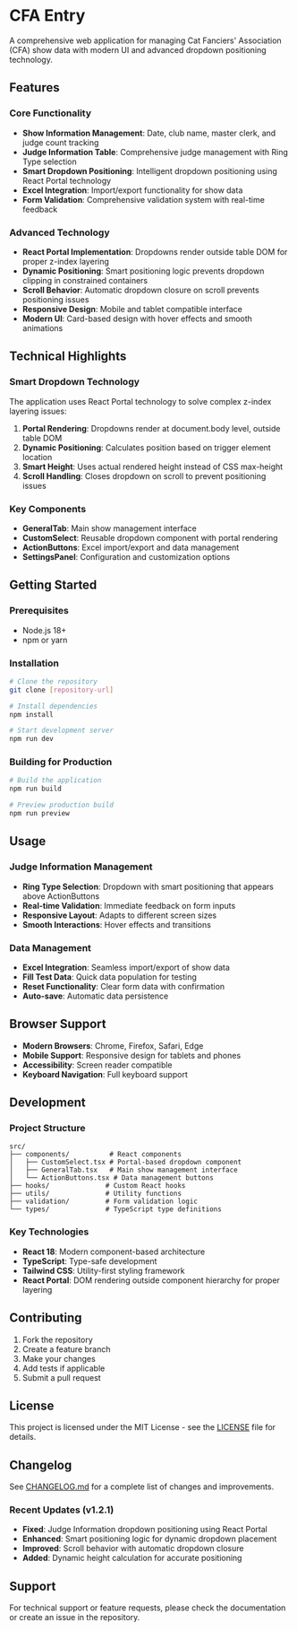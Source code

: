 # CFA Entry

A comprehensive web application for managing Cat Fanciers' Association (CFA) show data with modern UI and advanced dropdown positioning technology.

## Features

### Core Functionality
- **Show Information Management**: Date, club name, master clerk, and judge count tracking
- **Judge Information Table**: Comprehensive judge management with Ring Type selection
- **Smart Dropdown Positioning**: Intelligent dropdown positioning using React Portal technology
- **Excel Integration**: Import/export functionality for show data
- **Form Validation**: Comprehensive validation system with real-time feedback

### Advanced Technology
- **React Portal Implementation**: Dropdowns render outside table DOM for proper z-index layering
- **Dynamic Positioning**: Smart positioning logic prevents dropdown clipping in constrained containers
- **Scroll Behavior**: Automatic dropdown closure on scroll prevents positioning issues
- **Responsive Design**: Mobile and tablet compatible interface
- **Modern UI**: Card-based design with hover effects and smooth animations

## Technical Highlights

### Smart Dropdown Technology
The application uses React Portal technology to solve complex z-index layering issues:

1. **Portal Rendering**: Dropdowns render at document.body level, outside table DOM
2. **Dynamic Positioning**: Calculates position based on trigger element location
3. **Smart Height**: Uses actual rendered height instead of CSS max-height
4. **Scroll Handling**: Closes dropdown on scroll to prevent positioning issues

### Key Components
- **GeneralTab**: Main show management interface
- **CustomSelect**: Reusable dropdown component with portal rendering
- **ActionButtons**: Excel import/export and data management
- **SettingsPanel**: Configuration and customization options

## Getting Started

### Prerequisites
- Node.js 18+ 
- npm or yarn

### Installation
```bash
# Clone the repository
git clone [repository-url]

# Install dependencies
npm install

# Start development server
npm run dev
```

### Building for Production
```bash
# Build the application
npm run build

# Preview production build
npm run preview
```

## Usage

### Judge Information Management
- **Ring Type Selection**: Dropdown with smart positioning that appears above ActionButtons
- **Real-time Validation**: Immediate feedback on form inputs
- **Responsive Layout**: Adapts to different screen sizes
- **Smooth Interactions**: Hover effects and transitions

### Data Management
- **Excel Integration**: Seamless import/export of show data
- **Fill Test Data**: Quick data population for testing
- **Reset Functionality**: Clear form data with confirmation
- **Auto-save**: Automatic data persistence

## Browser Support

- **Modern Browsers**: Chrome, Firefox, Safari, Edge
- **Mobile Support**: Responsive design for tablets and phones
- **Accessibility**: Screen reader compatible
- **Keyboard Navigation**: Full keyboard support

## Development

### Project Structure
```
src/
├── components/          # React components
│   ├── CustomSelect.tsx # Portal-based dropdown component
│   ├── GeneralTab.tsx   # Main show management interface
│   └── ActionButtons.tsx # Data management buttons
├── hooks/              # Custom React hooks
├── utils/              # Utility functions
├── validation/         # Form validation logic
└── types/              # TypeScript type definitions
```

### Key Technologies
- **React 18**: Modern component-based architecture
- **TypeScript**: Type-safe development
- **Tailwind CSS**: Utility-first styling framework
- **React Portal**: DOM rendering outside component hierarchy for proper layering

## Contributing

1. Fork the repository
2. Create a feature branch
3. Make your changes
4. Add tests if applicable
5. Submit a pull request

## License

This project is licensed under the MIT License - see the [LICENSE](LICENSE) file for details.

## Changelog

See [CHANGELOG.md](CHANGELOG.md) for a complete list of changes and improvements.

### Recent Updates (v1.2.1)
- **Fixed**: Judge Information dropdown positioning using React Portal
- **Enhanced**: Smart positioning logic for dynamic dropdown placement
- **Improved**: Scroll behavior with automatic dropdown closure
- **Added**: Dynamic height calculation for accurate positioning

## Support

For technical support or feature requests, please check the documentation or create an issue in the repository.
